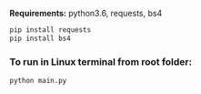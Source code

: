 <strong>Requirements:</strong> 
python3.6, requests, bs4

```bash
pip install requests
pip install bs4
```

### To run in Linux terminal from root folder:
```bash
python main.py
```
